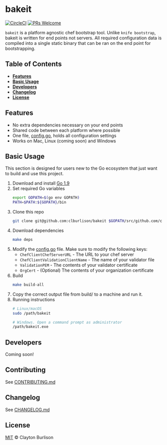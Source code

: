 # bakeit

[![CircleCI][img-circleci-badge]][cirlce-ci]
[![PRs Welcome][img-prs-welcome-badge]][prs-welcome]

`bakeit` is a platform agnostic chef bootstrap tool. Unlike `knife bootstrap`,
bakeit is written for end points not servers. All required configuration
data is compiled into a single static binary that can be ran on the end point
for bootstrapping.

## Table of Contents

* [**Features**](#features)
* [**Basic Usage**](#basic-usage)
* [**Developers**](#developers)
* [**Changelog**](#changelog)
* [**License**](#license)

## Features

* No extra dependencies necessary on your end points
* Shared code between each platform where possible
* One file, [config.go][], holds all configuration settings
* Works on Mac, Linux (coming soon) and Windows

## Basic Usage

This section is designed for users new to the Go ecosystem that just want to
build and use this project.

1. Download and install [Go 1.9][download-go]
1. Set required Go variables
    ```bash
    export GOPATH=$(go env GOPATH)
    PATH=$PATH:${GOPATH}/bin
    ```
1. Clone this repo
    ```bash
    git clone git@github.com:clburlison/bakeit $GOPATH/src/github.com/clburlison/bakeit
    ```
1. Download dependencies
    ```bash
    make deps
    ```
1. Modify the [config.go][] file. Make sure to modify the following keys:
    * `ChefClientChefServerURL` - The URL to your chef server
    * `ChefClientValidationClientName` - The name of your validator file
    * `ValidationPEM` - The contents of your validator certificate
    * `OrgCert` - (Optional) The contents of your organization certificate
1. Build
    ```bash
    make build-all
    ```
1. Copy the correct output file from build/ to a machine and run it.
1. Running instructions
    ```bash
    # Linux/macOS
    sudo /path/bakeit

    # Windows. Open a command prompt as administrator
    /path/bakeit.exe
    ```

## Developers
Coming soon!
<!-- https://golang.org/doc/code.html, https://blog.golang.org/cover -->

## Contributing

See [CONTRIBUTING.md](.github/CONTRIBUTING.md)

## Changelog

See [CHANGELOG.md](CHANGELOG.md)

## License

[MIT](LICENSE) © Clayton Burlison

<!--
Link References
-->

[img-circleci-badge]:https://circleci.com/gh/clburlison/bakeit.svg?style=shield&circle-token=e56e3ca96a10956ff58dc8f504601d28778cb7c2
[img-prs-welcome-badge]:https://img.shields.io/badge/PRs-welcome-brightgreen.svg?style=flat
[cirlce-ci]:https://circleci.com/gh/clburlison/bakeit
[prs-welcome]:http://makeapullrequest.com
[download-go]: https://golang.org/dl/
[config.go]: https://github.com/clburlison/bakeit/blob/master/src/config/config.go
